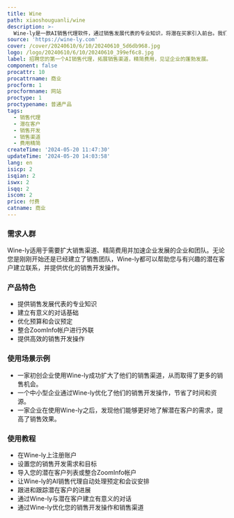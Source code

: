 ```yaml
---
title: Wine
path: xiaoshouguanli/wine
description: >-
  Wine-ly是一款AI销售代理软件，通过销售发展代表的专业知识，将潜在买家引入前台。我们通过深入了解您的服务和市场，连接您与有兴趣的潜在客户，与传统方法不同，我们致力于将您与主动对您所提供的感兴趣的预先合格的潜在客户联系起来。
source: 'https://wine-ly.com'
cover: /cover/20240610/6/10/20240610_5d6db968.jpg
logo: /logo/20240610/6/10/20240610_399ef6c8.jpg
label: 招聘您的第一个AI销售代理，拓展销售渠道，精简费用，见证企业的蓬勃发展。
component: false
procattr: 10
procattrname: 商业
procform: 1
procformname: 网站
proctype: 1
proctypename: 普通产品
tags:
  - 销售代理
  - 潜在客户
  - 销售开发
  - 销售渠道
  - 费用精简
createTime: '2024-05-20 11:47:30'
updateTime: '2024-05-20 14:03:58'
lang: en
isicp: 2
isqian: 2
iswx: 2
isqq: 2
iscom: 2
price: 付费
catname: 商业
---
```




### 需求人群
Wine-ly适用于需要扩大销售渠道、精简费用并加速企业发展的企业和团队。无论您是刚刚开始还是已经建立了销售团队，Wine-ly都可以帮助您与有兴趣的潜在客户建立联系，并提供优化的销售开发操作。

### 产品特色
* 提供销售发展代表的专业知识
* 建立有意义的对话基础
* 优化预算和会议预定
* 整合ZoomInfo帐户进行外联
* 提供高效的销售开发操作

### 使用场景示例
* 一家初创企业使用Wine-ly成功扩大了他们的销售渠道，从而取得了更多的销售机会。
* 一个中小型企业通过Wine-ly优化了他们的销售开发操作，节省了时间和资源。
* 一家企业在使用Wine-ly之后，发现他们能够更好地了解潜在客户的需求，提高了销售效果。

### 使用教程
* 在Wine-ly上注册账户
* 设置您的销售开发需求和目标
* 导入您的潜在客户列表或整合ZoomInfo帐户
* 让Wine-ly的AI销售代理自动处理预定和会议安排
* 跟进和跟踪潜在客户的进展
* 通过Wine-ly与潜在客户建立有意义的对话
* 通过Wine-ly优化您的销售开发操作和销售渠道

  
